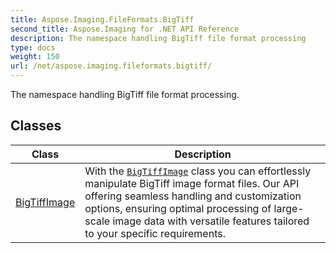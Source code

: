 ```yaml
---
title: Aspose.Imaging.FileFormats.BigTiff
second_title: Aspose.Imaging for .NET API Reference
description: The namespace handling BigTiff file format processing
type: docs
weight: 150
url: /net/aspose.imaging.fileformats.bigtiff/
---
```

The namespace handling BigTiff file format processing.

## Classes

| Class | Description |
| --- | --- |
| [BigTiffImage](./bigtiffimage/) | With the [`BigTiffImage`](../aspose.imaging.fileformats.bigtiff/bigtiffimage/) class you can effortlessly manipulate BigTiff image format files. Our API offering seamless handling and customization options, ensuring optimal processing of large-scale image data with versatile features tailored to your specific requirements. |


